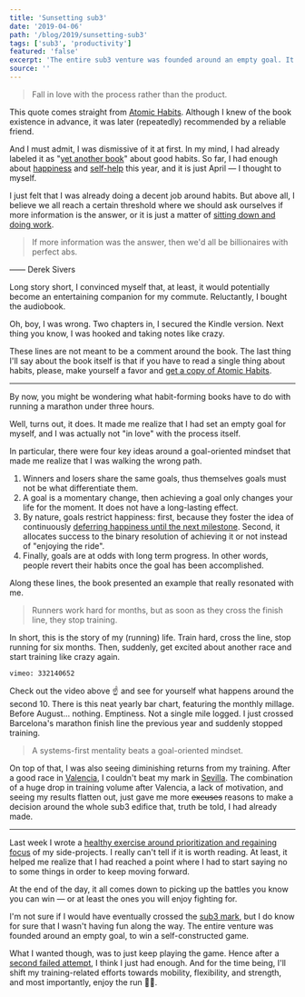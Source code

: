 ```yaml
---
title: 'Sunsetting sub3'
date: '2019-04-06'
path: '/blog/2019/sunsetting-sub3'
tags: ['sub3', 'productivity']
featured: 'false'
excerpt: 'The entire sub3 venture was founded around an empty goal. It was all about winning a self-constructed game, but not something I was actually enjoying.'
source: ''
---
```


> Fall in love with the process rather than the product.

This quote comes straight from [Atomic Habits](/blog/2019/atomic-habits). Although I knew of the book existence in advance, it was later (repeatedly) recommended by a reliable friend.

And I must admit, I was dismissive of it at first. In my mind, I had already labeled it as "[yet another book](/blog/2018/better-than-before)" about good habits. So far, I had enough about [happiness](/blog/2019/stumbling-on-happiness) and [self-help](/2019/the-subtle-art-of-not-giving-a-fuck) this year, and it is just April — I thought to myself.

I just felt that I was already doing a decent job around habits. But above all, I believe we all reach a certain threshold where we should ask ourselves if more information is the answer, or it is just a matter of [sitting down and doing work](/blog/2018/war-of-art).

> If more information was the answer, then we'd all be billionaires with perfect abs.

—— Derek Sivers

Long story short, I convinced myself that, at least, it would potentially become an entertaining companion for my commute. Reluctantly, I bought the audiobook.

Oh, boy, I was wrong. Two chapters in, I secured the Kindle version. Next thing you know, I was hooked and taking notes like crazy.

These lines are not meant to be a comment around the book. The last thing I'll say about the book itself is that if you have to read a single thing about habits, please, make yourself a favor and [get a copy of Atomic Habits](https://www.amazon.com/dp/B01N5AX61W/).

---

By now, you might be wondering what habit-forming books have to do with running a marathon under three hours.

Well, turns out, it does. It made me realize that I had set an empty goal for myself, and I was actually not "in love" with the process itself.

In particular, there were four key ideas around a goal-oriented mindset that made me realize that I was walking the wrong path.

1. Winners and losers share the same goals, thus themselves goals must not be what differentiate them.
2. A goal is a momentary change, then achieving a goal only changes your life for the moment. It does not have a long-lasting effect.
3. By nature, goals restrict happiness: first, because they foster the idea of continuously [deferring happiness until the next milestone](https://en.wikipedia.org/wiki/Hedonic_treadmill). Second, it allocates success to the binary resolution of achieving it or not instead of "enjoying the ride".
4. Finally, goals are at odds with long term progress. In other words, people revert their habits once the goal has been accomplished.

Along these lines, the book presented an example that really resonated with me.

> Runners work hard for months, but as soon as they cross the finish line, they stop training.

In short, this is the story of my (running) life. Train hard, cross the line, stop running for six months. Then, suddenly, get excited about another race and start training like crazy again.

`vimeo: 332140652`

Check out the video above ☝️ and see for yourself what happens around the second 10. There is this neat yearly bar chart, featuring the monthly millage. Before August... nothing. Emptiness. Not a single mile logged. I just crossed Barcelona's marathon finish line the previous year and suddenly stopped training.

> A systems-first mentality beats a goal-oriented mindset.

On top of that, I was also seeing diminishing returns from my training. After a good race in [Valencia](https://www.strava.com/activities/1996244257), I couldn't beat my mark in [Sevilla](https://www.strava.com/activities/2156475215). The combination of a huge drop in training volume after Valencia, a lack of motivation, and seeing my results flatten out, just gave me more ~~excuses~~ reasons to make a decision around the whole sub3 edifice that, truth be told, I had already made.

---

Last week I wrote a [healthy exercise around prioritization and regaining focus](/blog/2019/strong-opinions-loosely-held) of my side-projects. I really can't tell if it is worth reading. At least, it helped me realize that I had reached a point where I had to start saying no to some things in order to keep moving forward.

At the end of the day, it all comes down to picking up the battles you know you can win — or at least the ones you will enjoy fighting for.

I'm not sure if I would have eventually crossed the [sub3 mark](/blog/2018/going-sub3), but I do know for sure that I wasn't having fun along the way. The entire venture was founded around an empty goal, to win a self-constructed game.

What I wanted though, was to just keep playing the game. Hence after a [second failed attempt](/blog/2018/going-sub3), I think I just had enough. And for the time being, I'll shift my training-related efforts towards mobility, flexibility, and strength, and most importantly, enjoy the run 🏃‍♂️.
